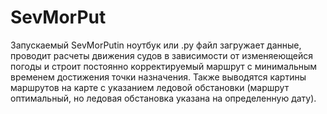 # SevMorPut

Запускаемый SevMorPutin ноутбук или .py файл загружает данные, проводит расчеты движения судов в зависимости от изменяеющейся погоды и строит постоянно корректируемый маршрут с минимальным временем достижения точки назначения.
Также выводятся картины маршрутов на карте с указанием ледовой обстановки (маршрут оптимальный, но ледовая обстановка указана на определенную дату). 
